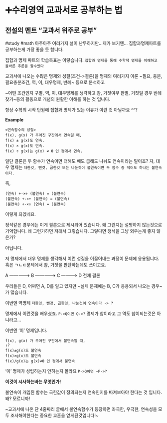 # ➕수리영역 교과서로 공부하는 법
## 전설의 멘트 “교과서 위주로 공부”
#study #math
아주아주 여러가지 설이 난무하지만…제가 보기엔…
집합과명제파트를 공부하는게 가장 좋을 듯 합니다.
 
집합과 명제 파트의 학습목표는 이렇습니다.
`집합과 명제를 통해 수학적 명제를 이해하고 올바른 추론을 할수있다`
 
교과서에 나오는 수많은 명제와 성질(조건->결론)을 명제의 여러가지 이론
~필요, 충분, 필요충분조건, 역, 이, 대우명제, 반례~ 등으로 분석하고
 
~어떤 조건인지 구별, 역, 이, 대우명제를 생각하고 참, 거짓여부 판별, 거짓일 경우 반례찾기~등의 활동으로
개념의 원활한 이해를 하는 것 입니다.
 
항상 수학의 시작 단원에 집합과 명제가 있는 이유가 이런 것 아닐까요 ^^?
 
**Example**
```
<연속함수의 성질>
f(x), g(x) 가 주어진 구간에서 연속일 때,
f(x) ± g(x)도 연속.
f(x) × g(x)도 연속.
f(x) ÷ g(x)는 g(x) ≠ 0 인 점에서 연속.
```

일단 결론은 두 함수가 연속이면 더해도 빼도 곱해도 나눠도 연속이라는 말이죠?
자, 대우 명제는 `더한것, 뺀것, 곱한것 또는 나눈것이 불연속이면 두 함수 중 적어도 하나는 불연속이다.`
 
즉,
```
(연속) +-×÷ (불연속) = (불연속)
(불연속) +-×÷ (불연속) = (불연속)
(불연속) +-×÷ (연속) = (불연속)
```
이렇게 되겠네요.

정석같은 경우에는 이게 결론으로 제시되어 있습니다. 왜 그런지는 설명하지 않는것으로 기억합니다.
왜 그런가하면 저래서 그렇습니다. 그렇다면 정석을 그냥 외우는게 좋지 않은가?
 
아닙니다.

저 명제에서 대우 명제를 생각해서 이런 성질을 이끌어내는 과정이 문제에 응용됩니다.
혹은 ㄱㄴㄷ문제에서 참, 거짓을 판단하는데도 쓰이고요.
 
  A —————> B —————> C ————> D
전제                                              결론

우리들은 D, 어쩌면 A, D를 알고 있지만 ~실제 문제에는 B, C가 응용되서 나오는 경우~가 많습니다.
 
이번엔 역명제
`더한것, 뺀것, 곱한것, 나눈것이 연속이다 -> ?`
 
명제에서 이런것을 배우셨죠.
`P->Q이면 Q->?`
명제가 참이라고 그 역도 참이되는것은 아니라고…
 
이번엔 ‘이’ 명제입니다.
```
f(x), g(x) 가 주어진 구간에서 불연속일 때,
↓?
f(x)±g(x)도 불연속
f(x)×g(x)도 불연속
f(x)/g(x)는 g(x)≠0 인 점에서 불연속
```

‘이’ 명제가 성립하는지 안하는지 몰라요
`P->Q이면 ~P->?`
 
**이것이 시사하는바는 무엇인가!**
 
불연속이 개입된 함수는 극한값이 정의되는지 연속인지를 따져보아야 한다는 것 입니다.
왜? 모르니까!
 
~교과서에 나온 단 4줄짜리 글에서 불연속함수가 등장하면 좌극한, 우극한, 연속성을 모두 조사해야한다는 중요한 교훈을 얻게된것입니다!~